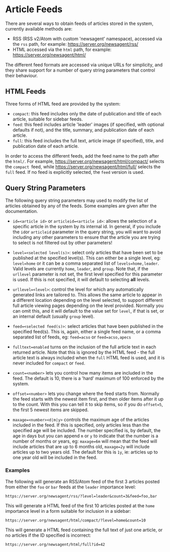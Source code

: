 # Article Feeds

There are several ways to obtain feeds of articles stored in the system, currently
available methods are:

* RSS (RSS v2/Atom with custom 'newsagent' namespace), accessed via the `rss` path,
  for example: https://server.org/newsagent/rss/
* HTML accessed via the `html` path, for example: https://server.org/newsagent/html/

The different feed formats are accessed via unique URLs for simplicity, and they
share support for a number of query string parameters that control their behaviour.


## HTML Feeds

Three forms of HTML feed are provided by the system:

* `compact`: this feed includes only the date of publication and title of each
  article, suitable for sidebar feeds.
* `feed`: this feed includes article 'leader' images (if specified, with optional
  defaults if not), and the title, summary, and publication date of each article.
* `full`: this feed includes the full text, article image (if specified), title,
  and publication date of each article.

In order to access the different feeds, add the feed name to the path after the
`html/`. For example, https://server.org/newsagent/html/compact/ selects the
`compact `feed, while https://server.org/newsagent/html/full/ selects the `full`
feed. If no feed is explicitly selected, the `feed` version is used.


## Query String Parameters

The following query string parameters may used to modify the list of articles
obtained by any of the feeds. Some examples are given after the documentation.

* `id=<article id>` or `articleid=<article id>`: allows the selection of a
  specific article in the system by its internal id. In general, if you include
  the `id`or `articleid` parameter in the query string, you will want to avoid
  including any other parameters to ensure that the article you are trying to
  select is not filtered out by other parameters!

* `level=<selected level(s)>`: select only articles that have been set
  to be published at the specified level(s). This can either be a single
  level, eg: `level=home` or it can be a comma separated list of
  `levels=home,leader`. Valid levels are currently `home`, `leader`, and
  `group`. Note that, if the `urllevel` parameter is not set, the first
  level specified for this parameter is used. If this is not specified, it
  will default to selecting **all** levels.

* `urllevel=<level>`: control the level for which any automatically generated
  links are tailored to. This allows the same article to appear in a different
  location depending on the level selected, to support different full article
  viewing pages depending on the level provided. Normally you can omit this,
  and it will default to the value set for `level`, if that is set, or an
  internal default (usually `group` level).

* `feed=<selected feed(s)>`: select articles that have been published in the
  specified feed(s). This is, again, either a single feed name, or a comma
  separated list of feeds, eg: `feed=acso` or `feed=acso,apecs`

* `fulltext=enabled` turns on the inclusion of the full article text in
  each returned article. Note that this is ignored by the HTML feed - the
  full article text is always included when the `full` HTML feed is used,
  and it is never included for `compact` or `feed`.

* `count=<number>` lets you control how many items are included in the feed.
  The default is 10, there is a 'hard' maximum of 100 enforced by the system.

* `offset=<number>` lets you change where the feed starts from. Normally the
  feed starts with the newest item first, and then older items after it up
  to the count. With this you can tell it to skip items, so if you do
  `offset=5`, the first 5 newest items are skipped.

* `maxage=<number><d|m|y>` controls the maximum age of the articles included
  in the feed. If this is specified, only articles less than the specified
  age will be included. The number specified is, by default, the age in days
  but you can append `m` or `y` to indicate that the number is a number of
  months or years, eg: `maxage=6m` will mean that the feed will include
  articles that are up to 6 months old, `maxage=2y` will include articles
  up to two years old. The default for this is `1y`, ie: articles up to one
  year old will be included in the feed.

### Examples

The following will generate an RSS/Atom feed of the first 3 articles posted
from either the `foo` or `bar` feeds at the `leader` importance level:

    https://server.org/newsagent/rss/?level=leader&count=3&feed=foo,bar

This will generate a HTML feed of the first 10 articles posted at the `home`
importance level in a form suitable for inclusion in a sidebar:

    https://server.org/newsagent/html/compact/?level=home&count=10

This will generate a HTML feed containing the full text of just one article,
or no articles if the ID specified is incorrect:

    https://server.org/newsagent/html/full?id=42
